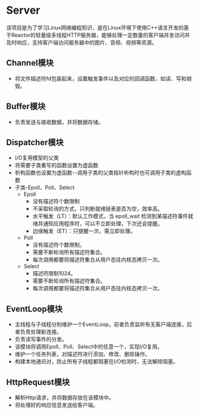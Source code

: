 # Server
该项目是为了学习Linux网络编程知识，是在Linux环境下使用C++语言开发的基于Reactor的轻量级多线程HTTP服务器，能够处理一定数量的客户端并发访问并及时响应，支持客户端访问服务器中的图片、音频、视频等资源。
## Channel模块
- 将文件描述符fd包装起来，设置触发事件以及对应的回调函数，如读、写和销毁。
## Buffer模块
- 负责发送与接收数据，并将数据存储。
## Dispatcher模块
- I/O复用模型的父类
- 将需要子类重写的函数设置为虚函数
- 析构函数也设置为虚函数--调用子类的父类指针析构时也可调用子类的虚构函数
- 子类-Epoll、Poll、Select
  - Epoll
    - 没有描述符个数限制
    - 不采取轮询的方式，只判断就绪链表是否为空，效率高。
    - 水平触发（LT）：默认工作模式，当 epoll_wait 检测到某描述符事件就绪并通知应用程序时，可以不立即处理，下次还会提醒。
    - 边缘触发（ET）：只提醒一次，需立即处理。
  - Poll
    - 没有描述符个数限制。
    - 需要不断轮询所有描述符集合。
    - 每次调用都要将描述符集合从用户态往内核态拷贝一次。
  - Select
    - 描述符限制1024。
    - 需要不断轮询所有描述符集合。
    - 每次调用都要将描述符集合从用户态往内核态拷贝一次。
## EventLoop模块
- 主线程与子线程分别维护一个EventLoop，前者负责监听有无客户端连接，后者负责处理新连接。
- 负责读写事件的分发。
- 该模块将调用Epoll、Poll、Select中的任意一个，实现I/O复用。
- 维护一个任务列表，对描述符进行添加、修改、删除操作。
- 构建本地通讯对，防止所有子线程都阻塞在I/O检测时，无法解除阻塞。
## HttpRequest模块
- 解析Http请求，并将数据存放在该模块中。
- 将处理好的响应信息发送给客户端。
